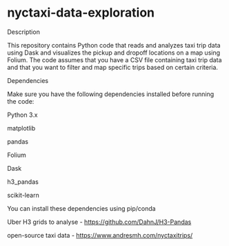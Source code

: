 # nyctaxi-data-exploration

Description

This repository contains Python code that reads and analyzes taxi trip data using Dask and visualizes the pickup and dropoff locations on a map using Folium. The code assumes that you have a CSV file containing taxi trip data and that you want to filter and map specific trips based on certain criteria.

Dependencies

Make sure you have the following dependencies installed before running the code:

Python 3.x

matplotlib

pandas

Folium

Dask

h3_pandas

scikit-learn

You can install these dependencies using pip/conda

Uber H3 grids to analyse - https://github.com/DahnJ/H3-Pandas

open-source taxi data - https://www.andresmh.com/nyctaxitrips/

